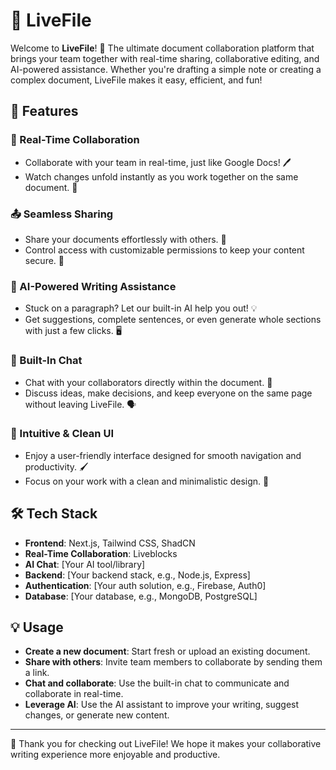 # 📝 LiveFile

Welcome to **LiveFile**! 🚀 The ultimate document collaboration platform that brings your team together with real-time sharing, collaborative editing, and AI-powered assistance. Whether you're drafting a simple note or creating a complex document, LiveFile makes it easy, efficient, and fun!

## 🌟 Features

### 🔗 Real-Time Collaboration
- Collaborate with your team in real-time, just like Google Docs! 🖊️
- Watch changes unfold instantly as you work together on the same document. 📄

### 📤 Seamless Sharing
- Share your documents effortlessly with others. 📧
- Control access with customizable permissions to keep your content secure. 🔐

### 🤖 AI-Powered Writing Assistance
- Stuck on a paragraph? Let our built-in AI help you out! 💡
- Get suggestions, complete sentences, or even generate whole sections with just a few clicks. 🖥️

### 💬 Built-In Chat
- Chat with your collaborators directly within the document. 💬
- Discuss ideas, make decisions, and keep everyone on the same page without leaving LiveFile. 🗣️

### 🎨 Intuitive & Clean UI
- Enjoy a user-friendly interface designed for smooth navigation and productivity. 🖌️
- Focus on your work with a clean and minimalistic design. 🎯

## 🛠️ Tech Stack

- **Frontend**: Next.js, Tailwind CSS, ShadCN
- **Real-Time Collaboration**: Liveblocks
- **AI Chat**: [Your AI tool/library]
- **Backend**: [Your backend stack, e.g., Node.js, Express]
- **Authentication**: [Your auth solution, e.g., Firebase, Auth0]
- **Database**: [Your database, e.g., MongoDB, PostgreSQL]


## 💡 Usage

- **Create a new document**: Start fresh or upload an existing document.
- **Share with others**: Invite team members to collaborate by sending them a link.
- **Chat and collaborate**: Use the built-in chat to communicate and collaborate in real-time.
- **Leverage AI**: Use the AI assistant to improve your writing, suggest changes, or generate new content.

---

🎉 Thank you for checking out LiveFile! We hope it makes your collaborative writing experience more enjoyable and productive.

